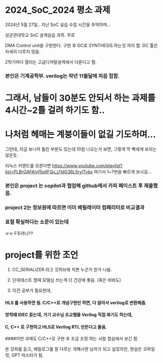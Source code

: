 # 2024_SoC_2024 평소 과제
2024년 5월 27일.. 지난 SoC 실습 수업 시간을 추억하며...



성균관대학교 SoC 설계실습 과목.
주로

DMA Control unit을 구현한다.
구현 후 DC로 SYNTHESIS 하는것 까지 함.
DC 툴은 자세히 다루지 않음.

2학기마다 열리는 고급디저털설계에서 다룬다고 함.

### 본인은 기계공학부. verilog는 작년 11월달에 처음 접함.
# 그래서,  남들이 30분도 안되서 하는 과제를 4시간~2틀 걸려 하기도 함..
# 나처럼 헤매는 계붕이들이 없길 기도하며...

그런데, 지금 보니까 틀린 부분도 있는데 10점 나오는거 보면,
그렇게 막 빡세게 보지는 않은듯.


리눅스 커맨드를 모른다면
https://www.youtube.com/playlist?list=PLBrGAFAIyf5pIIFQv_U1dG36L5rylTvbx
여기서 1~7번을 빠르게 보시길...


### 본인은 project 는 copilot과 협업해 github에서 카피 페이스트 후 제출했음.


### project 2는 정보원에 따르면 이미 베릴레이터 컴페리터로 비교결과
### 표절 확실하다는 소문이 있는데 
ㅠㅠ F주려나??


# project를 위한 조언

1. CC_SERIALIZER 라고 깃허브에 치면 누군가 한거 나옴.

2. 단위테스트 할때 모델심 쓰는게 더 건강에 좋음. (혹은 비바도)

3. 이건 공부가 필요한데,
#### HLS 를 사용하면 됨. C/C++로 개념구현만 하면, 다 알아서 verilog로 변환해줌.
#### 방학떄 IDEC 듣는데, 거기 교수님 조교햄들 Verilog 직접 짜기도 하는데, 
#### C, C++ 로 구현하고 HLS로 Verilog RTL 만든다고 들음.

####이번 과제도 C/C++로 구현 후 조금 조정 하는 사람 컴실에서 보긴 함.

본 강좌를 듣고, 베릴로그를 잘 다루는 개쒝시한 남자가 되고 싶었지만,
현실은 코파일럿, GPT 마스타가 됨.
